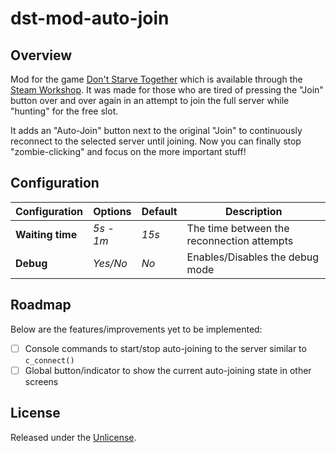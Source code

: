 # dst-mod-auto-join

## Overview

Mod for the game [Don't Starve Together][] which is available through the
[Steam Workshop][]. It was made for those who are tired of pressing the "Join"
button over and over again in an attempt to join the full server while "hunting"
for the free slot.

It adds an "Auto-Join" button next to the original "Join" to continuously
reconnect to the selected server until joining. Now you can finally stop
"zombie-clicking" and focus on the more important stuff!

## Configuration

| Configuration             | Options   | Default | Description                                |
|---------------------------|-----------|---------|--------------------------------------------|
| **Waiting time**          | _5s - 1m_ | _15s_   | The time between the reconnection attempts |
| **Debug**                 | _Yes/No_  | _No_    | Enables/Disables the debug mode            |

## Roadmap

Below are the features/improvements yet to be implemented:

- [ ] Console commands to start/stop auto-joining to the server similar to `c_connect()`
- [ ] Global button/indicator to show the current auto-joining state in other screens

## License

Released under the [Unlicense](https://unlicense.org/).

[don't starve together]: https://www.klei.com/games/dont-starve-together
[steam workshop]: https://steamcommunity.com/sharedfiles/filedetails/?id=1903101575
